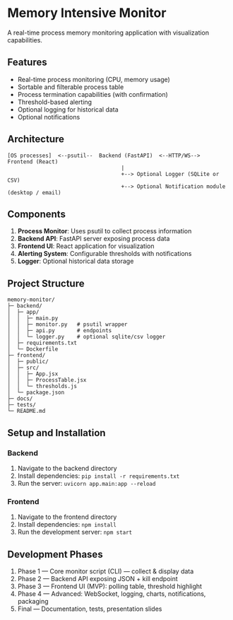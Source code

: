 # Memory Intensive Monitor

A real-time process memory monitoring application with visualization capabilities.

## Features

- Real-time process monitoring (CPU, memory usage)
- Sortable and filterable process table
- Process termination capabilities (with confirmation)
- Threshold-based alerting
- Optional logging for historical data
- Optional notifications

## Architecture

```
[OS processes]  <--psutil--  Backend (FastAPI)  <--HTTP/WS-->  Frontend (React)
                                    |
                                    +--> Optional Logger (SQLite or CSV)
                                    +--> Optional Notification module (desktop / email)
```

## Components

1. **Process Monitor**: Uses psutil to collect process information
2. **Backend API**: FastAPI server exposing process data
3. **Frontend UI**: React application for visualization
4. **Alerting System**: Configurable thresholds with notifications
5. **Logger**: Optional historical data storage

## Project Structure

```
memory-monitor/
├─ backend/
│  ├─ app/
│  │  ├─ main.py
│  │  ├─ monitor.py   # psutil wrapper
│  │  ├─ api.py       # endpoints
│  │  └─ logger.py    # optional sqlite/csv logger
│  ├─ requirements.txt
│  └─ Dockerfile
├─ frontend/
│  ├─ public/
│  ├─ src/
│  │  ├─ App.jsx
│  │  ├─ ProcessTable.jsx
│  │  └─ thresholds.js
│  └─ package.json
├─ docs/
├─ tests/
└─ README.md
```

## Setup and Installation

### Backend

1. Navigate to the backend directory
2. Install dependencies: `pip install -r requirements.txt`
3. Run the server: `uvicorn app.main:app --reload`

### Frontend

1. Navigate to the frontend directory
2. Install dependencies: `npm install`
3. Run the development server: `npm start`

## Development Phases

1. Phase 1 — Core monitor script (CLI) — collect & display data
2. Phase 2 — Backend API exposing JSON + kill endpoint
3. Phase 3 — Frontend UI (MVP): polling table, threshold highlight
4. Phase 4 — Advanced: WebSocket, logging, charts, notifications, packaging
5. Final — Documentation, tests, presentation slides
